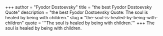 +++
author = "Fyodor Dostoevsky"
title = "the best Fyodor Dostoevsky Quote"
description = "the best Fyodor Dostoevsky Quote: The soul is healed by being with children."
slug = "the-soul-is-healed-by-being-with-children"
quote = '''The soul is healed by being with children.'''
+++
The soul is healed by being with children.

